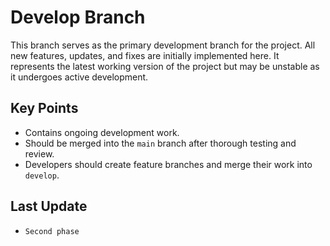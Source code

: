 # Develop Branch

This branch serves as the primary development branch for the project. All new features, updates, and fixes are initially implemented here. It represents the latest working version of the project but may be unstable as it undergoes active development.

## Key Points
- Contains ongoing development work.
- Should be merged into the `main` branch after thorough testing and review.
- Developers should create feature branches and merge their work into `develop`.

## Last Update
- `Second phase`